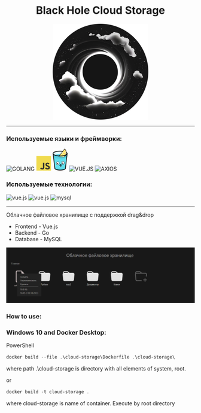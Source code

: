 <h1 align="center">Black Hole Cloud Storage</h1>

<p align="center">
<img alt="img_1.png" src="img/img_1.png"/>
</p>

---

### Используемые языки и фреймворки:

<div>
<img src="https://www.vectorlogo.zone/logos/golang/golang-official.svg" alt="GOLANG" width="80" height="40"/>

<img src="https://raw.githubusercontent.com/devicons/devicon/master/icons/javascript/javascript-original.svg" alt="JS" width="40" height="40"/>

<img src="https://raw.githubusercontent.com/gin-gonic/logo/master/color.png" alt="GIN" width="40" height="60"/>

<img src="https://www.vectorlogo.zone/logos/vuejs/vuejs-icon.svg" alt="VUE.JS" width="40" height="40"/>

<img src="https://www.vectorlogo.zone/logos/axios/axios-icon.svg" alt="AXIOS" width="40" height="40"/>
</div>

### Используемые технологии:

<div>
<img src="https://www.vectorlogo.zone/logos/docker/docker-tile.svg" alt="vue.js" width="40" height="40"/>

<img src="https://www.vectorlogo.zone/logos/nginx/nginx-icon.svg" alt="vue.js" width="40" height="40"/>

<img src="https://www.vectorlogo.zone/logos/mysql/mysql-official.svg" alt="mysql" width="40" height="40"/>
</div>

---

Облачное файловое хранилище с поддержкой drag&drop

* Frontend - Vue.js
* Backend - Go
* Database - MySQL

![img.png](img/img.png)

### How to use:
### Windows 10 and Docker Desktop:
PowerShell
```powershell
docker build --file .\cloud-storage\Dockerfile .\cloud-storage\
```
where path .\cloud-storage is directory with all elements of system, root.

or

```powershell
docker build -t cloud-storage .
```
where cloud-storage is name of container. Execute by root directory
